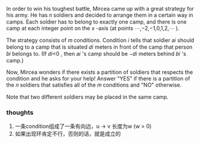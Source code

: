 In order to win his toughest battle, Mircea came up with a great strategy for his army. He has 𝑛
soldiers and decided to arrange them in a certain way in camps. Each soldier has to belong to exactly one camp, and
there is one camp at each integer point on the 𝑥
-axis (at points ⋯,−2,−1,0,1,2,⋯
).

The strategy consists of 𝑚
conditions. Condition 𝑖
tells that soldier 𝑎𝑖
should belong to a camp that is situated 𝑑𝑖
meters in front of the camp that person 𝑏𝑖
belongs to. (If 𝑑𝑖<0
, then 𝑎𝑖
's camp should be −𝑑𝑖
meters behind 𝑏𝑖
's camp.)

Now, Mircea wonders if there exists a partition of soldiers that respects the condition and he asks for your help!
Answer "YES" if there is a partition of the 𝑛
soldiers that satisfies all of the 𝑚
conditions and "NO" otherwise.

Note that two different soldiers may be placed in the same camp.

### thoughts

1. 一条condition组成了一条有向边，u -> v 长度为w (w > 0)
2. 如果出现环肯定不行，否则的话，就是成立的